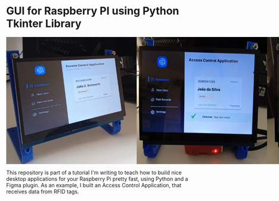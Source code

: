 <h1>GUI for Raspberry PI using Python Tkinter Library</h1>
<div style="display:flex">
  <img src="https://github.com/juliazschwartz/GUI_Raspberry_Tkinter/blob/main/tela.jpg" width="350"></img>
<img src="https://github.com/juliazschwartz/GUI_Raspberry_Tkinter/blob/main/tela2.jpg" width="350"></img>
<img src="https://github.com/juliazschwartz/GUI_Raspberry_Tkinter/blob/main/tela3.jpg" width="350"></img>
</div>

This repository is part of a tutorial I'm writing to teach how to build nice desktop applications for your Raspberry Pi pretty fast, using Python and a Figma plugin.
As an example, I built an Access Control Application, that receives data from RFID tags.
